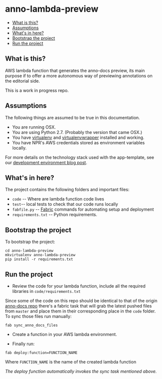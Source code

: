 anno-lambda-preview
===================

* [What is this?](#what-is-this)
* [Assumptions](#assumptions)
* [What's in here?](#whats-in-here)
* [Bootstrap the project](#bootstrap-the-project)
* [Run the project](#run-the-project)

What is this?
-------------

AWS lambda function that generates the anno-docs preview, its main purpose if to offer a more autonomous way of previewing annotations on the editorial side.

This is a work in progress repo.

Assumptions
-----------

The following things are assumed to be true in this documentation.

* You are running OSX.
* You are using Python 2.7. (Probably the version that came OSX.)
* You have [virtualenv](https://pypi.python.org/pypi/virtualenv) and [virtualenvwrapper](https://pypi.python.org/pypi/virtualenvwrapper) installed and working.
* You have NPR's AWS credentials stored as environment variables locally.

For more details on the technology stack used with the app-template, see our [development environment blog post](http://blog.apps.npr.org/2013/06/06/how-to-setup-a-developers-environment.html).

What's in here?
---------------

The project contains the following folders and important files:

* ``code`` -- Where are lambda function code lives
* ``test``-- local tests to check that our code runs locally
* ``fabfile.py`` -- [Fabric](http://docs.fabfile.org/en/latest/) commands for automating setup and deployment
* ``requirements.txt`` -- Python requirements.

Bootstrap the project
---------------------

To bootstrap the project:

```
cd anno-lambda-preview
mkvirtualenv anno-lambda-preview
pip install -r requirements.txt
```

Run the project
---------------

* Review the code for your lambda function, include all the required libraries in `code/requirements.txt`

Since some of the code on this repo should be identical to that of the origin [anno-docs repo](https://github.com/nprapps/anno-docs) there's a fabric task that will grab the latest pushed files from `master` and place them in their corresponding place in the `code` folder. To sync those files run manually:

```
fab sync_anno_docs_files
```

* Create a function in your AWS lambda environment.

* Finally run:

```
fab deploy:function=FUNCTION_NAME
```

Where `FUNCTION_NAME` is the name of the created lambda function

_The deploy function automatically invokes the sync task mentioned above._




